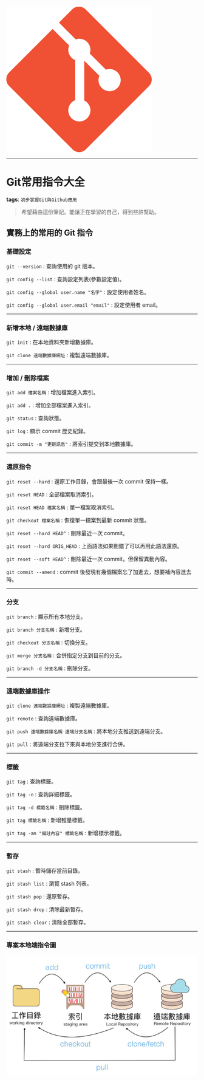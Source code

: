![Git](/GIT/img/Git-Icon-1788C.png "Git")

---

# Git常用指令大全

**tags**: `初步掌握Git與Github應用`
> 希望藉由這份筆記。能讓正在學習的自己，得到些許幫助。

## 實務上的常用的 Git 指令

### 基礎設定

`git --version` : 查詢使用的 git 版本。

`git config --list` : 查詢設定列表(參數設定值)。

`git config --global user.name "名字"` : 設定使用者姓名。

`git config --global user.email "email"` : 設定使用者 email。

---

### 新增本地 / 遠端數據庫

`git init` : 在本地資料夾新增數據庫。

`git clone 遠端數據庫網址` : 複製遠端數據庫。

---

### 增加 / 刪除檔案

`git add 檔案名稱` : 增加檔案進入索引。

`git add .` : 增加全部檔案進入索引。

`git status` : 查詢狀態。

`git log` : 顯示 commit 歷史紀錄。

`git commit -m "更新訊息"` : 將索引提交到本地數據庫。

---

### 還原指令

`git reset --hard` : 還原工作目錄，會跟最後一次 commit 保持一樣。

`git reset HEAD` : 全部檔案取消索引。

`git reset HEAD 檔案名稱` : 單一檔案取消索引。

`git checkout 檔案名稱` : 恢復單一檔案到最新 commit 狀態。

`git reset --hard HEAD^` : 刪除最近一次 commit。

`git reset --hard ORIG_HEAD` : 上面語法如果刪錯了可以再用此語法還原。

`git reset --soft HEAD^` : 刪除最近一次 commit，但保留異動內容。

`git commit --amend` : commit 後發現有幾個檔案忘了加進去，想要補內容進去時。

---

### 分支

`git branch` : 顯示所有本地分支。

`git branch 分支名稱` : 新增分支。

`git checkout 分支名稱` : 切換分支。

`git merge 分支名稱` : 合併指定分支到目前的分支。

`git branch -d 分支名稱` : 刪除分支。

---

### 遠端數據庫操作

`git clone 遠端數據庫網址` : 複製遠端數據庫。

`git remote` : 查詢遠端數據庫。

`git push 遠端數據庫名稱 遠端分支名稱` : 將本地分支推送到遠端分支。

`git pull` : 將遠端分支拉下來與本地分支進行合併。

---

### 標籤

`git tag` : 查詢標籤。

`git tag -n` : 查詢詳細標籤。

`git tag -d 標籤名稱` : 刪除標籤。

`git tag 標籤名稱` : 新增輕量標籤。

`git tag -am "備註內容" 標籤名稱` : 新增標示標籤。

---

### 暫存

`git stash` : 暫時儲存當前目錄。

`git stash list` : 瀏覽 stash 列表。

`git stash pop` : 還原暫存。

`git stash drop` : 清除最新暫存。

`git stash clear` : 清除全部暫存。

---

### 專案本地端指令圖

![Git Pull](/GIT/img/git%20pull.png "Git Pull")